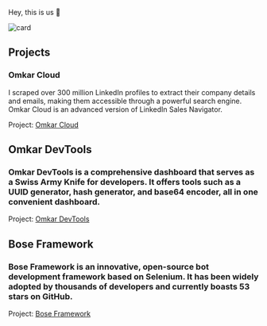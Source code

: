 Hey, this is us 👋

![card](https://www.omkar.cloud/om-startup-framework/img/twitter-card.png)

## Projects

### Omkar Cloud

I scraped over 300 million LinkedIn profiles to extract their company details and emails, making them accessible through a powerful search engine. Omkar Cloud is an advanced version of LinkedIn Sales Navigator.

Project: [Omkar Cloud](https://www.omkar.cloud/)

## Omkar DevTools

### Omkar DevTools is a comprehensive dashboard that serves as a Swiss Army Knife for developers. It offers tools such as a UUID generator, hash generator, and base64 encoder, all in one convenient dashboard.

Project: [Omkar DevTools](https://www.omkar.cloud/devtools/)

## Bose Framework

### Bose Framework is an innovative, open-source bot development framework based on Selenium. It has been widely adopted by thousands of developers and currently boasts 53 stars on GitHub.

Project: [Bose Framework](https://www.omkar.cloud/bose/)